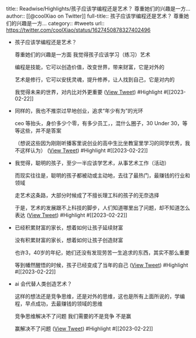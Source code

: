 title:: Readwise/Highlights/孩子应该学编程还是艺术？ 尊重她们的兴趣是一方...
author:: [[@coolXiao on Twitter]]
full-title:: 孩子应该学编程还是艺术？ 尊重她们的兴趣是一方...
category:: #tweets
url:: https://twitter.com/coolXiao/status/1627450878327402496
- 孩子应该学编程还是艺术？
  
  尊重她们的兴趣是一方面
  我觉得孩子应该学习（练习）艺术
  
  编程是技能，它可以创造价值，改变世界，带来财富，它是对外的
  
  艺术是修行，它可以安抚灵魂，提升修养，让人找到自己，它是对内的
  
  我觉得未来的世界，对内比对外更重要 ([View Tweet](https://twitter.com/coolXiao/status/1627450878327402496)) #Highlight #[[2023-02-22]]
- 同样的，我也不推崇过早地创业，追求“年少有为”的光环
  
  ceo 等抬头，身价多少个零，有多少员工，，混什么圈子，30 Under 30，等等这些，并不是答案
  
  （想说这些因为刚刚听播客里说创业的高中生比坐教室里学习的同学优秀，我不这样认为） ([View Tweet](https://twitter.com/coolXiao/status/1627452545638748166)) #Highlight #[[2023-02-22]]
- 我觉得，聪明的孩子，至少一半应该学艺术，从事艺术工作（活动）
  
  而现实往往是，聪明的孩子都被动或主动地，去往了最热门，最赚钱的行业和领域
  
  走艺术这条路，大部分时候成了不擅长理工科的孩子的无奈选择
  
  于是，艺术的发展跟不上科技的脚步，人们知道哪里出了问题，却不知道怎么表达 ([View Tweet](https://twitter.com/coolXiao/status/1627462298658013186)) #Highlight #[[2023-02-22]]
- 已经积累财富的家长，想着如何让孩子延续财富
  
  没有积累财富的家长，想着如何让孩子创造财富
  
  也许3，40岁的年纪，她们还没有发现劳苦一生追求的东西，其实不那么重要
  
  等到幡然醒悟的时候，孩子已经变成了当年的自己 ([View Tweet](https://twitter.com/coolXiao/status/1627463516805537792)) #Highlight #[[2023-02-22]]
- ai 会代替人类创造艺术？
  
  这样的想法还是竞争思维，还是对外的思维，这也是所有上面所说的，学编程，早点成功，去最赚钱的领域的思维
  
  竞争思维解决不了问题
  我们需要的不是竞争
  不是赢
  
  赢解决不了问题 ([View Tweet](https://twitter.com/coolXiao/status/1627466824601452545)) #Highlight #[[2023-02-22]]
